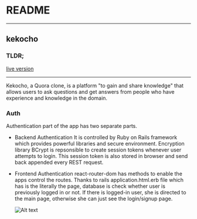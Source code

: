 # README
---
## kekocho

### TLDR;
 [live version](https://kekocho.herokuapp.com/)

---
Kekocho, a Quora clone, is a platform "to gain and share knowledge" that allows users to ask questions and get answers from people who have experience and knowledge in the domain.


### Auth

Authentication part of the app has two separate parts.

- Backend Authentication
  It is controlled by Ruby on Rails framework which provides powerful libraries and secure environment. Encryption library BCrypt is repsonsible to create session tokens whenever user attempts to login. This session token is also stored in browser and send back appended every REST request.

- Frontend Authentication
  react-router-dom has methods to enable the apps control the routes. Thanks to rails application.html.erb file which has is the literally the page, database is check whether user is previously logged in or not. If there is logged-in user, she is directed to the main page, otherwise she can just see the login/signup page.

  ![Alt text](/readme_images/login.gif?raw=true "Login")
